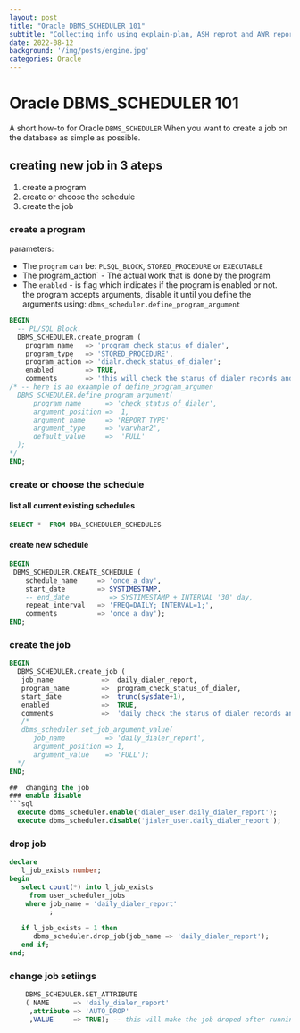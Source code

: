 ```yaml
---   
layout: post
title: "Oracle DBMS_SCHEDULER 101"
subtitle: "Collecting info using explain-plan, ASH reprot and AWR report"
date: 2022-08-12
background: '/img/posts/engine.jpg'
categories: Oracle
--- 
```


# Oracle DBMS_SCHEDULER 101
A short how-to for Oracle `DBMS_SCHEDULER`
When you want to create a job on the database as simple as possible.​

## creating new job in 3 ateps

1. create a program
2. create or choose the schedule
3. create the job

### create a program
parameters:
- The `program` can be: `PLSQL_BLOCK`, `STORED_PROCEDURE` or `EXECUTABLE`
- The program_action` - The actual work that is done by the program
- The `enabled` - is flag which indicates if the program is enabled or not.  
                  the program accepts arguments, disable it until you define the arguments using: `dbms_scheduler.define_program_argument` 
```sql
BEGIN
  -- PL/SQL Block.
  DBMS_SCHEDULER.create_program (
    program_name   => 'program_check_status_of_dialer',
    program_type   => 'STORED_PROCEDURE',
    program_action => 'dialr.check_status_of_dialer';
    enabled        => TRUE,
    comments       => 'this will check the starus of dialer records and insert report records into the table dialer_daily_report');
/* -- here is an exaample of define_program_argumen 
  DBMS_SCHEDULER.define_program_argument(
      program_name      => 'check_status_of_dialer',
      argument_position =>  1,
      argument_name     => 'REPORT_TYPE'
      argument_type     => 'varvhar2',
      default_value     =>  'FULL'
  );
*/
END;
```
### create or choose the schedule
#### list all current existing schedules
```sql
SELECT *  FROM DBA_SCHEDULER_SCHEDULES
```
#### create new schedule
```sql
BEGIN
 DBMS_SCHEDULER.CREATE_SCHEDULE (
    schedule_name     => 'once_a_day',
    start_date        => SYSTIMESTAMP,
    -- end_date          => SYSTIMESTAMP + INTERVAL '30' day,
    repeat_interval   => 'FREQ=DAILY; INTERVAL=1;',
    comments          => 'once a day');
END;
```
### create the job
```sql
BEGIN
  DBMS_SCHEDULER.create_job (
   job_name            =>  daily_dialer_report,
   program_name        =>  program_check_status_of_dialer,
   start_date          =>  trunc(sysdate+1),
   enabled             =>  TRUE,
   comments            =>  'daily check the starus of dialer records and insert report records into the table');
   /*
   dbms_scheduler.set_job_argument_value(
      job_name          => 'daily_dialer_report',
      argument_position => 1,
      argument_value    => 'FULL');
  */
END;

##  changing the job
### enable disable
```sql
  execute dbms_scheduler.enable('dialer_user.daily_dialer_report');
  execute dbms_scheduler.disable('jialer_user.daily_dialer_report');
```
### drop job

```sql
declare
   l_job_exists number;
begin
   select count(*) into l_job_exists
     from user_scheduler_jobs
    where job_name = 'daily_dialer_report'
          ;

   if l_job_exists = 1 then
      dbms_scheduler.drop_job(job_name => 'daily_dialer_report');
   end if;
end;
```
### change job setiings
```sql
    DBMS_SCHEDULER.SET_ATTRIBUTE
    ( NAME      => 'daily_dialer_report'
     ,attribute => 'AUTO_DROP'
     ,VALUE     => TRUE); -- this will make the job droped after running once
```
